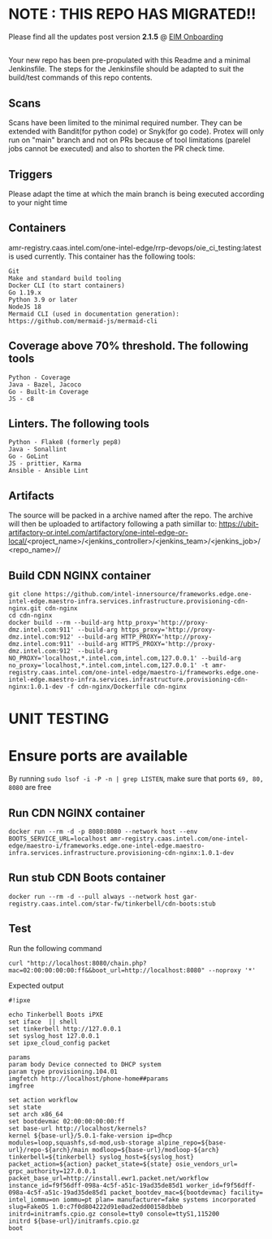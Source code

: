 # NOTE : THIS REPO HAS MIGRATED!!

Please find all the updates post version **2.1.5** @ [EIM Onboarding](https://github.com/intel-innersource/frameworks.edge.one-intel-edge.maestro-infra.eim-onboarding)
##

Your new repo has been pre-propulated with this Readme and a minimal Jenkinsfile. The steps for the Jenkinsfile should be adapted to suit the build/test commands of this repo contents.

## Scans
Scans have been limited to the minimal required number. They can be extended with Bandit(for python code) or Snyk(for go code). Protex will only run on "main" branch and not on PRs because of tool limitations (parelel jobs cannot be executed) and also to shorten the PR check time. 

## Triggers
Please adapt the time at which the main branch is being executed according to your night time

## Containers
amr-registry.caas.intel.com/one-intel-edge/rrp-devops/oie_ci_testing:latest is used currently. This container has the following tools: 
```
Git 
Make and standard build tooling 
Docker CLI (to start containers) 
Go 1.19.x 
Python 3.9 or later 
NodeJS 18 
Mermaid CLI (used in documentation generation): https://github.com/mermaid-js/mermaid-cli 
```

## Coverage above 70% threshold. The following tools 
```
Python - Coverage
Java - Bazel, Jacoco
Go - Built-in Coverage
JS - c8
```

## Linters. The following tools 
```
Python - Flake8 (formerly pep8)
Java - Sonallint 
Go - GoLint
JS - prittier, Karma
Ansible - Ansible Lint
```

## Artifacts
The source will be packed in a archive named after the repo. The archive will then be uploaded to artifactory following a path simillar to:
https://ubit-artifactory-or.intel.com/artifactory/one-intel-edge-or-local/<project_name>/<jenkins_controller>/<jenkins_team>/<jenkins_job>/<repo_name>/<branch>/


## Build CDN NGINX container
```
git clone https://github.com/intel-innersource/frameworks.edge.one-intel-edge.maestro-infra.services.infrastructure.provisioning-cdn-nginx.git cdn-nginx
cd cdn-nginx
docker build --rm --build-arg http_proxy='http://proxy-dmz.intel.com:911' --build-arg https_proxy='http://proxy-dmz.intel.com:912' --build-arg HTTP_PROXY='http://proxy-dmz.intel.com:911' --build-arg HTTPS_PROXY='http://proxy-dmz.intel.com:912' --build-arg NO_PROXY='localhost,*.intel.com,intel.com,127.0.0.1' --build-arg no_proxy='localhost,*.intel.com,intel.com,127.0.0.1' -t amr-registry.caas.intel.com/one-intel-edge/maestro-i/frameworks.edge.one-intel-edge.maestro-infra.services.infrastructure.provisioning-cdn-nginx:1.0.1-dev -f cdn-nginx/Dockerfile cdn-nginx
```

# UNIT TESTING
# Ensure ports are available
By running ```sudo lsof -i -P -n | grep LISTEN```, make sure that ports ```69, 80, 8080``` are free
## Run CDN NGINX container
```
docker run --rm -d -p 8080:8080 --network host --env BOOTS_SERVICE_URL=localhost amr-registry.caas.intel.com/one-intel-edge/maestro-i/frameworks.edge.one-intel-edge.maestro-infra.services.infrastructure.provisioning-cdn-nginx:1.0.1-dev
```
## Run stub CDN Boots container
```
docker run --rm -d --pull always --network host gar-registry.caas.intel.com/star-fw/tinkerbell/cdn-boots:stub
```

## Test
Run the following command
```
curl "http://localhost:8080/chain.php?mac=02:00:00:00:00:ff&&boot_url=http://localhost:8080" --noproxy '*'
```
Expected output
```
#!ipxe

echo Tinkerbell Boots iPXE
set iface  || shell
set tinkerbell http://127.0.0.1
set syslog_host 127.0.0.1
set ipxe_cloud_config packet

params
param body Device connected to DHCP system
param type provisioning.104.01
imgfetch http://localhost/phone-home##params
imgfree

set action workflow
set state 
set arch x86_64
set bootdevmac 02:00:00:00:00:ff
set base-url http://localhost/kernels?
kernel ${base-url}/5.0.1-fake-version ip=dhcp modules=loop,squashfs,sd-mod,usb-storage alpine_repo=${base-url}/repo-${arch}/main modloop=${base-url}/modloop-${arch} tinkerbell=${tinkerbell} syslog_host=${syslog_host} packet_action=${action} packet_state=${state} osie_vendors_url= grpc_authority=127.0.0.1 packet_base_url=http://install.ewr1.packet.net/workflow instance_id=f9f56dff-098a-4c5f-a51c-19ad35de85d1 worker_id=f9f56dff-098a-4c5f-a51c-19ad35de85d1 packet_bootdev_mac=${bootdevmac} facility= intel_iommu=on iommu=pt plan= manufacturer=fake systems incorporated slug=FakeOS 1.0:c7f0d804222d91e0ad2edd00158dbbeb initrd=initramfs.cpio.gz console=tty0 console=ttyS1,115200
initrd ${base-url}/initramfs.cpio.gz
boot
```

